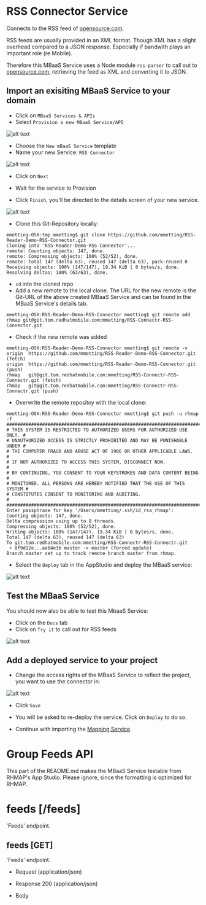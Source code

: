 # RSS Connector Service

Connects to the RSS feed of [opensource.com](https://opensource.com/).

RSS feeds are usually provided in an XML format. Though XML has a slight overhead compared to a JSON response. Especially if bandwith
plays an important role (re Mobile).

Therefore this MBaaS Service uses a Node module `rss-parser` to call out to [opensource.com](https://opensource.com/), retrieving the feed 
as XML and converting it to JSON.

## Import an exisiting MBaaS Service to your domain

- Click on `MBaaS Services & APIs`
- Select `Provision a new MBaaS Service/API`

![alt text](./pictures/mbaas_service.png "Provision a service")

- Choose the `New mBaaS Service` template
- Name your new Service: `RSS Connector`

![alt text](./pictures/specify_details.png "Specify the name")

- Click on `Next`

- Wait for the service to Provision

- Click `Finish`, you'll be directed to the details screen of your new service.

![alt text](./pictures/finish_provisioning.png "Finished provisioning")

- Clone this Git-Repository locally:

```
mmetting-OSX:tmp mmetting$ git clone https://github.com/mmetting/RSS-Reader-Demo-RSS-Connector.git
Cloning into 'RSS-Reader-Demo-RSS-Connector'...
remote: Counting objects: 147, done.
remote: Compressing objects: 100% (52/52), done.
remote: Total 147 (delta 63), reused 147 (delta 63), pack-reused 0
Receiving objects: 100% (147/147), 19.34 KiB | 0 bytes/s, done.
Resolving deltas: 100% (63/63), done.
```

- `cd` into the cloned repo
- Add a new remote to the local clone. The URL for the new remote is the Git-URL of the above created MBaaS Service and can be found in the MBaaS Service's details tab.

```
mmetting-OSX:RSS-Reader-Demo-RSS-Connector mmetting$ git remote add rhmap git@git.tom.redhatmobile.com:mmetting/RSS-Connectr-RSS-Connector.git
```

- Check if the new remote was added

```
mmetting-OSX:RSS-Reader-Demo-RSS-Connector mmetting$ git remote -v
origin	https://github.com/mmetting/RSS-Reader-Demo-RSS-Connector.git (fetch)
origin	https://github.com/mmetting/RSS-Reader-Demo-RSS-Connector.git (push)
rhmap	git@git.tom.redhatmobile.com:mmetting/RSS-Connectr-RSS-Connectr.git (fetch)
rhmap	git@git.tom.redhatmobile.com:mmetting/RSS-Connectr-RSS-Connectr.git (push)
```

- Overwrite the remote repositoy with the local clone:

```
mmetting-OSX:RSS-Reader-Demo-RSS-Connector mmetting$ git push -u rhmap -f
##########################################################################
# THIS SYSTEM IS RESTRICTED TO AUTHORIZED USERS FOR AUTHORIZED USE ONLY. #
# UNAUTHORIZED ACCESS IS STRICTLY PROHIBITED AND MAY BE PUNISHABLE UNDER #
# THE COMPUTER FRAUD AND ABUSE ACT OF 1986 OR OTHER APPLICABLE LAWS.     #
# IF NOT AUTHORIZED TO ACCESS THIS SYSTEM, DISCONNECT NOW.               #
# BY CONTINUING, YOU CONSENT TO YOUR KEYSTROKES AND DATA CONTENT BEING   #
# MONITORED. ALL PERSONS ARE HEREBY NOTIFIED THAT THE USE OF THIS SYSTEM #
# CONSTITUTES CONSENT TO MONITORING AND AUDITING.                        #
##########################################################################
Enter passphrase for key '/Users/mmetting/.ssh/id_rsa_rhmap': 
Counting objects: 147, done.
Delta compression using up to 8 threads.
Compressing objects: 100% (52/52), done.
Writing objects: 100% (147/147), 19.34 KiB | 0 bytes/s, done.
Total 147 (delta 63), reused 147 (delta 63)
To git.tom.redhatmobile.com:mmetting/RSS-Connectr-RSS-Connectr.git
 + 8f9d12e...ae84e3b master -> master (forced update)
Branch master set up to track remote branch master from rhmap.
```

- Select the `Deploy` tab in the AppStudio and deploy the MBaaS service:

![alt text](./pictures/deployment_finished.png "Deployment finished")

## Test the MBaaS Service
You should now also be able to test this MbaaS Service:

- Click on the `Docs` tab
- Click on `Try it` to call out for RSS feeds

![alt text](./pictures/testing.png "Testing")

## Add a deployed service to your project

- Change the access rights of the MBaaS Service to reflect the project, you want to use the connector in:

![alt text](./pictures/make_public.png "Adding the MBaaS Service to a project")

- Click `Save`
- You will be asked to re-deploy the service. Click on `Deploy` to do so.

- Continue with importing the [Mapping Service](https://github.com/mmetting/RSS-Reader-Demo-Mapper-Service).

# Group Feeds API
This part of the README.md makes the MBaaS Service testable from RHMAP's App Studio. Please ignore, since the formatting is optimized for RHMAP.

# feeds [/feeds]

'Feeds' endpoint.

## feeds [GET] 

'Feeds' endpoint.

+ Request (application/json)

+ Response 200 (application/json)

+ Body
